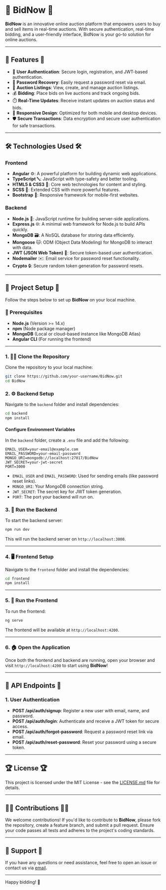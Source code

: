 
# 🎉 BidNow 🎉

**BidNow** is an innovative online auction platform that empowers users to buy and sell items in real-time auctions. With secure authentication, real-time bidding, and a user-friendly interface, BidNow is your go-to solution for online auctions.

---

## 🌟 Features 🌟

- 🔐 **User Authentication**: Secure login, registration, and JWT-based authentication.
- 🔄 **Password Recovery**: Easily request a password reset via email.
- 🛒 **Auction Listings**: View, create, and manage auction listings.
- 💰 **Bidding**: Place bids on live auctions and track ongoing bids.
- ⏱️ **Real-Time Updates**: Receive instant updates on auction status and bids.
- 📱 **Responsive Design**: Optimized for both mobile and desktop devices.
- 🛡️ **Secure Transactions**: Data encryption and secure user authentication for safe transactions.

---

## 🛠️ Technologies Used 🛠️

### Frontend

- **Angular** ⚙️: A powerful platform for building dynamic web applications.
- **TypeScript** 🔤: JavaScript with type-safety and better tooling.
- **HTML5 & CSS3** 📝: Core web technologies for content and styling.
- **SCSS** 🎨: Extended CSS with more powerful features.
- **Bootstrap** 📱: Responsive framework for mobile-first websites.

### Backend

- **Node.js** 🚀: JavaScript runtime for building server-side applications.
- **Express.js** 🌐: A minimal web framework for Node.js to build APIs quickly.
- **MongoDB** 🗃️: A NoSQL database for storing data efficiently.
- **Mongoose** 🐱: ODM (Object Data Modeling) for MongoDB to interact with data.
- **JWT (JSON Web Token)** 🔑: Secure token-based user authentication.
- **Nodemailer** ✉️: Email service for password reset functionality.
- **Crypto** 🔒: Secure random token generation for password resets.

---

## 🚀 Project Setup 🚀

Follow the steps below to set up **BidNow** on your local machine.

### 🔑 Prerequisites

- **Node.js** (Version >= 14.x)
- **npm** (Node package manager)
- **MongoDB** (Local or cloud-based instance like MongoDB Atlas)
- **Angular CLI** (For running the frontend)

---

### 1. 🧑‍💻 Clone the Repository

Clone the repository to your local machine:

```bash
git clone https://github.com/your-username/BidNow.git
cd BidNow
```

### 2. ⚙️ Backend Setup

Navigate to the `backend` folder and install dependencies:

```bash
cd backend
npm install
```

#### Configure Environment Variables

In the `backend` folder, create a `.env` file and add the following:

```
EMAIL_USER=your-email@example.com
EMAIL_PASSWORD=your-email-password
MONGO_URI=mongodb://localhost:27017/BidNow
JWT_SECRET=your-jwt-secret
PORT=3000
```

- `EMAIL_USER` and `EMAIL_PASSWORD`: Used for sending emails (like password reset links).
- `MONGO_URI`: Your MongoDB connection string.
- `JWT_SECRET`: The secret key for JWT token generation.
- `PORT`: The port your backend will run on.

### 3. 🚀 Run the Backend

To start the backend server:

```bash
npm run dev
```

This will run the backend server on `http://localhost:3000`.

---

### 4. 🖥️ Frontend Setup

Navigate to the `frontend` folder and install the dependencies:

```bash
cd frontend
npm install
```

---

### 5. 🚀 Run the Frontend

To run the frontend:

```bash
ng serve
```

The frontend will be available at `http://localhost:4200`.

---

### 6. 🏠 Open the Application

Once both the frontend and backend are running, open your browser and visit `http://localhost:4200` to start using **BidNow**!

---

## 📡 API Endpoints 📡

### 1. **User Authentication**

- **POST /api/auth/signup**: Register a new user with email, name, and password.
- **POST /api/auth/login**: Authenticate and receive a JWT token for secure access.
- **POST /api/auth/forgot-password**: Request a password reset link via email.
- **POST /api/auth/reset-password**: Reset your password using a secure token.

---

## 🏆 License 🏆

This project is licensed under the MIT License - see the [LICENSE.md](LICENSE.md) file for details.

---

## 👩‍💻 Contributions 👨‍💻

We welcome contributions! If you'd like to contribute to **BidNow**, please fork the repository, create a feature branch, and submit a pull request. Ensure your code passes all tests and adheres to the project's coding standards.

---

## 💬 Support 💬

If you have any questions or need assistance, feel free to open an issue or contact us via [email](mailto:ankushpatil2002@gmail.com).

---

Happy bidding! 🎉
